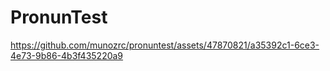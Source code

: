 # PronunTest

https://github.com/munozrc/pronuntest/assets/47870821/a35392c1-6ce3-4e73-9b86-4b3f435220a9
